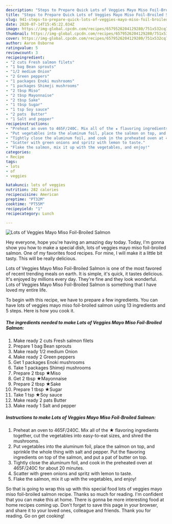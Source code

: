 ```yaml
---
description: "Steps to Prepare Quick Lots of Veggies Mayo Miso Foil-Broiled Salmon"
title: "Steps to Prepare Quick Lots of Veggies Mayo Miso Foil-Broiled Salmon"
slug: 941-steps-to-prepare-quick-lots-of-veggies-mayo-miso-foil-broiled-salmon
date: 2020-07-14T15:45:22.034Z
image: https://img-global.cpcdn.com/recipes/6579526204129280/751x532cq70/lots-of-veggies-mayo-miso-foil-broiled-salmon-recipe-main-photo.jpg
thumbnail: https://img-global.cpcdn.com/recipes/6579526204129280/751x532cq70/lots-of-veggies-mayo-miso-foil-broiled-salmon-recipe-main-photo.jpg
cover: https://img-global.cpcdn.com/recipes/6579526204129280/751x532cq70/lots-of-veggies-mayo-miso-foil-broiled-salmon-recipe-main-photo.jpg
author: Aaron Osborne
ratingvalue: 5
reviewcount: 3
recipeingredient:
- "2 cuts Fresh salmon filets"
- "1 bag Bean sprouts"
- "1/2 medium Onion"
- "2 Green peppers"
- "1 packages Enoki mushrooms"
- "1 packages Shimeji mushrooms"
- "2 tbsp Miso"
- "2 tbsp Mayonnaise"
- "2 tbsp Sake"
- "1 tbsp Sugar"
- "1 tsp Soy sauce"
- "2 pats  Butter"
- "1 Salt and pepper"
recipeinstructions:
- "Preheat an oven to 465F/240C. Mix all of the ★ flavoring ingredients together, cut the vegetables into easy-to-eat sizes, and shred the mushrooms."
- "Put vegetables into the aluminum foil, place the salmon on top, and sprinkle the whole thing with salt and pepper. Put the flavoring ingredients on top of the salmon, and put a pat of butter on top."
- "Tightly close the aluminum foil, and cook in the preheated oven at 465F/240C for about 20 minutes."
- "Scatter with green onions and spritz with lemon to taste."
- "Flake the salmon, mix it up with the vegetables, and enjoy!"
categories:
- Recipe
tags:
- lots
- of
- veggies

katakunci: lots of veggies 
nutrition: 282 calories
recipecuisine: American
preptime: "PT32M"
cooktime: "PT55M"
recipeyield: "1"
recipecategory: Lunch

---
```



![Lots of Veggies Mayo Miso Foil-Broiled Salmon](https://img-global.cpcdn.com/recipes/6579526204129280/751x532cq70/lots-of-veggies-mayo-miso-foil-broiled-salmon-recipe-main-photo.jpg)

Hey everyone, hope you're having an amazing day today. Today, I'm gonna show you how to make a special dish, lots of veggies mayo miso foil-broiled salmon. One of my favorites food recipes. For mine, I will make it a little bit tasty. This will be really delicious.



Lots of Veggies Mayo Miso Foil-Broiled Salmon is one of the most favored of recent trending meals on earth. It is simple, it's quick, it tastes delicious. It's enjoyed by millions every day. They're fine and they look wonderful. Lots of Veggies Mayo Miso Foil-Broiled Salmon is something that I have loved my entire life.


To begin with this recipe, we have to prepare a few ingredients. You can have lots of veggies mayo miso foil-broiled salmon using 13 ingredients and 5 steps. Here is how you cook it.

<!--inarticleads1-->

##### The ingredients needed to make Lots of Veggies Mayo Miso Foil-Broiled Salmon:

1. Make ready 2 cuts Fresh salmon filets
1. Prepare 1 bag Bean sprouts
1. Make ready 1/2 medium Onion
1. Make ready 2 Green peppers
1. Get 1 packages Enoki mushrooms
1. Take 1 packages Shimeji mushrooms
1. Prepare 2 tbsp ★Miso
1. Get 2 tbsp ★Mayonnaise
1. Prepare 2 tbsp ★Sake
1. Prepare 1 tbsp ★Sugar
1. Take 1 tsp ★Soy sauce
1. Make ready 2 pats  Butter
1. Make ready 1 Salt and pepper




<!--inarticleads2-->

##### Instructions to make Lots of Veggies Mayo Miso Foil-Broiled Salmon:

1. Preheat an oven to 465F/240C. Mix all of the ★ flavoring ingredients together, cut the vegetables into easy-to-eat sizes, and shred the mushrooms.
1. Put vegetables into the aluminum foil, place the salmon on top, and sprinkle the whole thing with salt and pepper. Put the flavoring ingredients on top of the salmon, and put a pat of butter on top.
1. Tightly close the aluminum foil, and cook in the preheated oven at 465F/240C for about 20 minutes.
1. Scatter with green onions and spritz with lemon to taste.
1. Flake the salmon, mix it up with the vegetables, and enjoy!




So that is going to wrap this up with this special food lots of veggies mayo miso foil-broiled salmon recipe. Thanks so much for reading. I'm confident that you can make this at home. There is gonna be more interesting food at home recipes coming up. Don't forget to save this page in your browser, and share it to your loved ones, colleague and friends. Thank you for reading. Go on get cooking!
